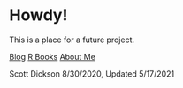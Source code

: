 # Howdy!
This is a place for a future project. 

[Blog](https://scott-d-tx.github.io/blog)
[R Books](https://scott-d-tx.github.io/r_books)
[About Me](https://scott-d-tx.github.io/about)

Scott Dickson
8/30/2020, Updated 5/17/2021
